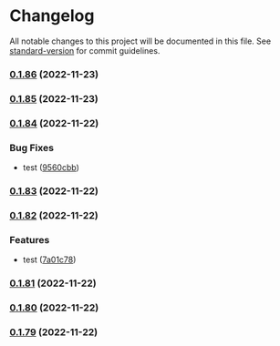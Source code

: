 # Changelog

All notable changes to this project will be documented in this file. See [standard-version](https://github.com/conventional-changelog/standard-version) for commit guidelines.

### [0.1.86](https://github.com/lookeke/feishu_vpn/compare/v0.1.85...v0.1.86) (2022-11-23)

### [0.1.85](https://github.com/lookeke/feishu_vpn/compare/v0.1.84...v0.1.85) (2022-11-23)

### [0.1.84](https://github.com/lookeke/feishu_vpn/compare/v0.1.83...v0.1.84) (2022-11-22)


### Bug Fixes

* test ([9560cbb](https://github.com/lookeke/feishu_vpn/commit/9560cbb2be024ecf3dbcfaad2f1fd376d29afdb1))

### [0.1.83](https://github.com/lookeke/feishu_vpn/compare/v0.1.82...v0.1.83) (2022-11-22)

### [0.1.82](https://github.com/lookeke/feishu_vpn/compare/v0.1.81...v0.1.82) (2022-11-22)


### Features

* test ([7a01c78](https://github.com/lookeke/feishu_vpn/commit/7a01c785b6e880231048e60bbbf62d045e0bcf88))

### [0.1.81](https://github.com/lookeke/feishu_vpn/compare/v0.1.80...v0.1.81) (2022-11-22)

### [0.1.80](https://github.com/lookeke/feishu_vpn/compare/v0.1.79...v0.1.80) (2022-11-22)

### [0.1.79](https://github.com/lookeke/feishu_vpn/compare/v0.1.78...v0.1.79) (2022-11-22)
